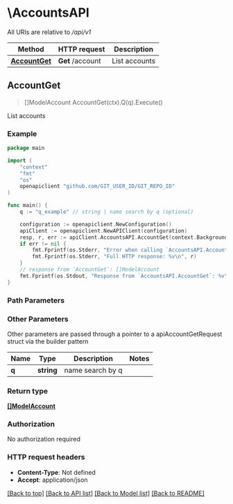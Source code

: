 # \AccountsAPI

All URIs are relative to */api/v1*

Method | HTTP request | Description
------------- | ------------- | -------------
[**AccountGet**](AccountsAPI.md#AccountGet) | **Get** /account | List accounts



## AccountGet

> []ModelAccount AccountGet(ctx).Q(q).Execute()

List accounts



### Example

```go
package main

import (
	"context"
	"fmt"
	"os"
	openapiclient "github.com/GIT_USER_ID/GIT_REPO_ID"
)

func main() {
	q := "q_example" // string | name search by q (optional)

	configuration := openapiclient.NewConfiguration()
	apiClient := openapiclient.NewAPIClient(configuration)
	resp, r, err := apiClient.AccountsAPI.AccountGet(context.Background()).Q(q).Execute()
	if err != nil {
		fmt.Fprintf(os.Stderr, "Error when calling `AccountsAPI.AccountGet``: %v\n", err)
		fmt.Fprintf(os.Stderr, "Full HTTP response: %v\n", r)
	}
	// response from `AccountGet`: []ModelAccount
	fmt.Fprintf(os.Stdout, "Response from `AccountsAPI.AccountGet`: %v\n", resp)
}
```

### Path Parameters



### Other Parameters

Other parameters are passed through a pointer to a apiAccountGetRequest struct via the builder pattern


Name | Type | Description  | Notes
------------- | ------------- | ------------- | -------------
 **q** | **string** | name search by q | 

### Return type

[**[]ModelAccount**](ModelAccount.md)

### Authorization

No authorization required

### HTTP request headers

- **Content-Type**: Not defined
- **Accept**: application/json

[[Back to top]](#) [[Back to API list]](../README.md#documentation-for-api-endpoints)
[[Back to Model list]](../README.md#documentation-for-models)
[[Back to README]](../README.md)

